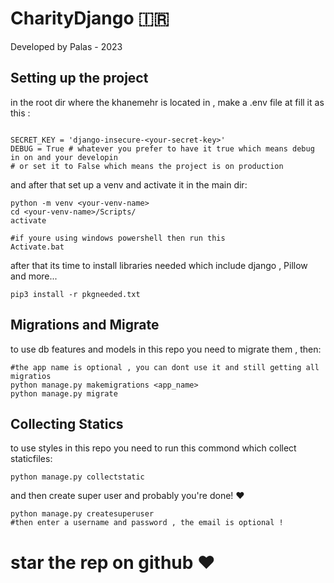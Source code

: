 # CharityDjango 🇮🇷

Developed by Palas - 2023

## Setting up the project

in the root dir where the khanemehr is located in , make a .env file at fill it as this :
```

SECRET_KEY = 'django-insecure-<your-secret-key>'
DEBUG = True # whatever you prefer to have it true which means debug in on and your developin
# or set it to False which means the project is on production

```

and after that set up a venv and activate it in the main dir:

```
python -m venv <your-venv-name>
cd <your-venv-name>/Scripts/
activate 

#if youre using windows powershell then run this
Activate.bat
```
after that its time to install libraries needed which include django , Pillow and more...
```
pip3 install -r pkgneeded.txt 
```


## Migrations and Migrate
to use db features and models in this repo you need to migrate them , then:
```
#the app name is optional , you can dont use it and still getting all migratios
python manage.py makemigrations <app_name>
python manage.py migrate
```
## Collecting Statics
to use styles in this repo you need to run this commond which collect staticfiles:
```
python manage.py collectstatic
```
and then create super user and probably you're done! ❤️
```
python manage.py createsuperuser
#then enter a username and password , the email is optional !
```

# star the rep on github ❤️


